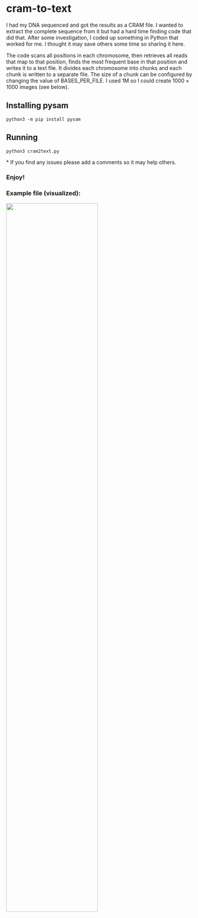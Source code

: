 # cram-to-text
I had my DNA sequenced and got the results as a CRAM file. I wanted to extract the complete sequence from it but had a hard time finding code that did that. After some investigation, I coded up something in Python that worked for me. I thought it may save others some time so sharing it here.

The code scans all positions in each chromosome, then retrieves all reads that map to that position, finds the most frequent base in that position and writes it to a text file. It divides each chromosome into chunks and each chunk is written to a separate file. The size of a chunk can be configured by changing the value of BASES_PER_FILE. I used 1M so I could create $`1000\times 1000`$ images (see below).

## Installing pysam
`python3 -m pip install pysam`

## Running
`python3 cram2text.py`

\* If you find any issues please add a comments so it may help others.
### Enjoy!

### Example file (visualized):
<img src="https://github.com/ofermeshi/cram-to-text/assets/10656539/d2a62d03-371f-466f-a5c6-1fc49b1d76e9" width=70% height=70%>
